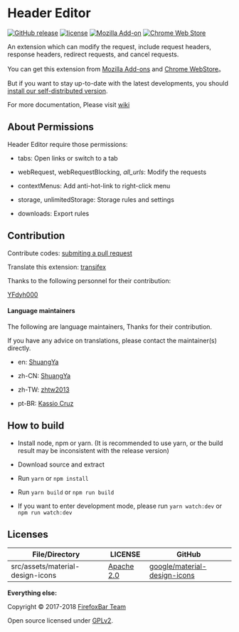 # Header Editor

[![GitHub release](https://img.shields.io/github/release/FirefoxBar/HeaderEditor.svg)](https://github.com/FirefoxBar/HeaderEditor/releases)
[![license](https://img.shields.io/github/license/FirefoxBar/HeaderEditor.svg)](https://github.com/FirefoxBar/HeaderEditor/blob/master/LICENSE)
[![Mozilla Add-on](https://img.shields.io/amo/users/header-editor.svg)](https://addons.mozilla.org/en-US/firefox/addon/header-editor/)
[![Chrome Web Store](https://img.shields.io/chrome-web-store/users/eningockdidmgiojffjmkdblpjocbhgh.svg)](https://chrome.google.com/webstore/detail/header-editor/eningockdidmgiojffjmkdblpjocbhgh)

An extension which can modify the request, include request headers, response headers, redirect requests, and cancel requests.

You can get this extension from [Mozilla Add-ons](https://addons.mozilla.org/en-US/firefox/addon/header-editor/) and [Chrome WebStore](https://chrome.google.com/webstore/detail/header-editor/eningockdidmgiojffjmkdblpjocbhgh)。

But if you want to stay up-to-date with the latest developments, you should [install our self-distributed version](https://github.com/FirefoxBar/HeaderEditor/releases).

For more documentation, Please visit [wiki](https://github.com/FirefoxBar/HeaderEditor/wiki)

## About Permissions

Header Editor require those permissions:

* tabs: Open links or switch to a tab

* webRequest, webRequestBlocking, _all_urls_: Modify the requests

* contextMenus: Add anti-hot-link to right-click menu

* storage, unlimitedStorage: Storage rules and settings

* downloads: Export rules

## Contribution

Contribute codes: [submiting a pull request](https://github.com/FirefoxBar/HeaderEditor/compare)

Translate this extension: [transifex](https://www.transifex.com/sytec/header-editor/)

Thanks to the following personnel for their contribution:

[YFdyh000](https://github.com/yfdyh000)

#### Language maintainers

The following are language maintainers, Thanks for their contribution.

If you have any advice on translations, please contact the maintainer(s) directly.

* en: [ShuangYa](https://github.com/sylingd)

* zh-CN: [ShuangYa](https://github.com/sylingd)

* zh-TW: [zhtw2013](https://github.com/zhtw2013)

* pt-BR: [Kassio Cruz](https://www.transifex.com/user/profile/kassiocs/)

## How to build

* Install node, npm or yarn. (It is recommended to use yarn, or the build result may be inconsistent with the release version)

* Download source and extract

* Run `yarn` or `npm install`

* Run `yarn build` or `npm run build`

* If you want to enter development mode, please run `yarn watch:dev` or `npm run watch:dev`

## Licenses

| File/Directory | LICENSE | GitHub |
| ----- | ----- | ----- |
| src/assets/material-design-icons | [Apache 2.0](https://github.com/google/material-design-icons/blob/master/LICENSE) | [google/material-design-icons](https://github.com/google/material-design-icons) |

**Everything else:**

Copyright © 2017-2018 [FirefoxBar Team](http://team.firefoxcn.net)

Open source licensed under [GPLv2](LICENSE).